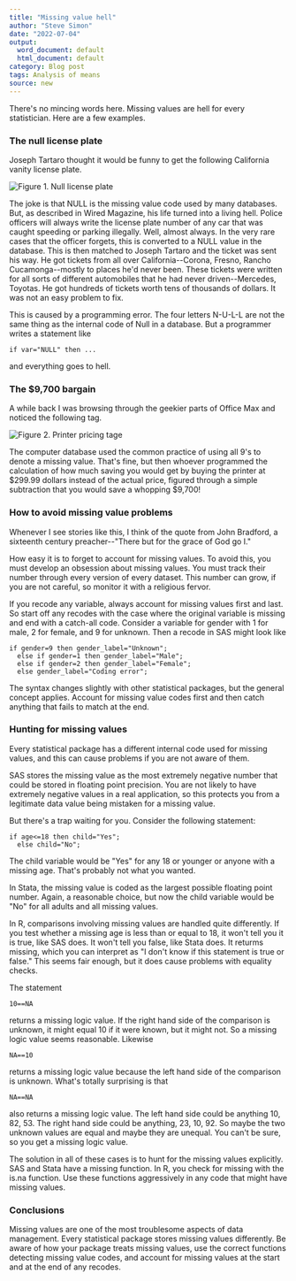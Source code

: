 ```yaml
---
title: "Missing value hell"
author: "Steve Simon"
date: "2022-07-04"
output:
  word_document: default
  html_document: default
category: Blog post
tags: Analysis of means
source: new
---
```


There's no mincing words here. Missing values are hell for every statistician. Here are a few examples.

### The null license plate

Joseph Tartaro thought it would be funny to get the following California vanity license plate.

![Figure 1. Null license plate](http://www.pmean.com/new-images/22/missing-value-hell-01.png)

The joke is that NULL is the missing value code used by many databases. But, as described in Wired Magazine, his life turned into a living hell. Police officers will always write the license plate number of any car that was caught speeding or parking illegally. Well, almost always. In the very rare cases that the officer forgets, this is converted to a NULL value in the database. This is then matched to Joseph Tartaro and the ticket was sent his way. He got tickets from all over California--Corona, Fresno, Rancho Cucamonga--mostly to places he'd never been. These tickets were written for all sorts of different automobiles that he had never driven--Mercedes, Toyotas. He got hundreds of tickets worth tens of thousands of dollars. It was not an easy problem to fix.

This is caused by a programming error. The four letters N-U-L-L are not the same thing as the internal code of Null in a database. But a programmer writes a statement like

```{}
if var="NULL" then ...
```

and everything goes to hell.

### The \$9,700 bargain

A while back I was browsing through the geekier parts of Office Max and noticed the following tag.

![Figure 2. Printer pricing tage](http://www.pmean.com/new-images/22/missing-value-hell-02.png)

The computer database used the common practice of using all 9's to denote a missing value. That's fine, but then whoever programmed the calculation of how much saving you would get by buying the printer at \$299.99 dollars instead of the actual price, figured through a simple subtraction that you would save a whopping \$9,700!

### How to avoid missing value problems

Whenever I see stories like this, I think of the quote from John Bradford, a sixteenth century preacher--"There but for the grace of God go I."

How easy it is to forget to account for missing values. To avoid this, you must develop an obsession about missing values. You must track their number through every version of every dataset. This number can grow, if you are not careful, so monitor it with a religious fervor.

If you recode any variable, always account for missing values first and last. So start off any recodes with the case where the original variable is missing and end with a catch-all code. Consider a variable for gender with 1 for male, 2 for female, and 9 for unknown. Then a recode in SAS might look like

```{}
if gender=9 then gender_label="Unknown";
  else if gender=1 then gender_label="Male";
  else if gender=2 then gender_label="Female";
  else gender_label="Coding error";
```

The syntax changes slightly with other statistical packages, but the general concept applies. Account for missing value codes first and then catch anything that fails to match at the end.

### Hunting for missing values 

Every statistical package has a different internal code used for missing values, and this can cause problems if you are not aware of them.

SAS stores the missing value as the most extremely negative number that could be stored in floating point precision. You are not likely to have extremely negative values in a real application, so this protects you from a legitimate data value being mistaken for a missing value.

But there's a trap waiting for you. Consider the following statement:

```{}
if age<=18 then child="Yes";
  else child="No";
```

The child variable would be "Yes" for any 18 or younger or anyone with a missing age. That's probably not what you wanted.

In Stata, the missing value is coded as the largest possible floating point number. Again, a reasonable choice, but now the child variable would be "No" for all adults and all missing values.

In R, comparisons involving missing values are handled quite differently. If you test whether a missing age is less than or equal to 18, it won't tell you it is true, like SAS does. It won't tell you false, like Stata does. It returms missing, which you can interpret as "I don't know if this statement is true or false." This seems fair enough, but it does cause problems with equality checks.

The statement

```{}
10==NA
```

returns a missing logic value. If the right hand side of the comparison is unknown, it might equal 10 if it were known, but it might not. So a missing logic value seems reasonable. Likewise

```{}
NA==10
```

returns a missing logic value because the left hand side of the comparison is unknown. What's totally surprising is that

```{}
NA==NA
```

also returns a missing logic value. The left hand side could be anything 10, 82, 53. The right hand side could be anything, 23, 10, 92. So maybe the two unknown values are equal and maybe they are unequal. You can't be sure, so you get a missing logic value.

The solution in all of these cases is to hunt for the missing values explicitly. SAS and Stata have a missing function. In R, you check for missing with the is.na function. Use these functions aggressively in any code that might have missing values.

### Conclusions

Missing values are one of the most troublesome aspects of data management. Every statistical package stores missing values differently. Be aware of how your package treats missing values, use the correct functions detecting missing value codes, and account for missing values at the start and at the end of any recodes.